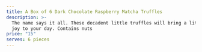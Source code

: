 ```yaml
---
title: A Box of 6 Dark Chocolate Raspberry Matcha Truffles
description: >-
  The name says it all. These decadent little truffles will bring a little extra
  joy to your day. Contains nuts
price: "15"
serves: 6 pieces
---
```

